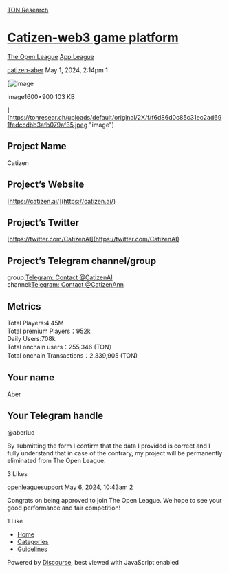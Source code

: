 [TON Research](/)

# [Catizen-web3 game platform](/t/catizen-web3-game-platform/15487)

[The Open League](/c/the-open-league/app-leaderboard/58)  [App League](/c/the-open-league/app-leaderboard/58) 

    

[catizen-aber](https://tonresear.ch/u/catizen-aber)   May 1, 2024, 2:14pm  1

[![image](https://tonresear.ch/uploads/default/optimized/2X/f/f6d86d0c85c31ec2ad691fedccdbb3afb079af35_2_690x388.jpeg)

image1600×900 103 KB

](https://tonresear.ch/uploads/default/original/2X/f/f6d86d0c85c31ec2ad691fedccdbb3afb079af35.jpeg "image")

## [](#project-name-1)Project Name

Catizen

## [](#projects-website-2)Project’s Website

[https://catizen.ai/](https://catizen.ai/)

## [](#projects-twitter-3)Project’s Twitter

[https://twitter.com/CatizenAI](https://twitter.com/CatizenAI)

## [](#projects-telegram-channelgroup-4)Project’s Telegram channel/group

group:[Telegram: Contact @CatizenAI](https://t.me/CatizenAI)  
channel:[Telegram: Contact @CatizenAnn](https://t.me/CatizenAnn)

## [](#metrics-5)Metrics

Total Players:4.45M  
Total premium Players：952k  
Daily Users:708k  
Total onchain users：255,346 (TON）  
Total onchain Transactions：2,339,905 (TON)

## [](#your-name-6)Your name

Aber

## [](#your-telegram-handle-7)Your Telegram handle

@aberluo

By submitting the form I confirm that the data I provided is correct and I fully understand that in case of the contrary, my project will be permanently eliminated from The Open League.

  3 Likes

[openleaguesupport](https://tonresear.ch/u/openleaguesupport) May 6, 2024, 10:43am  2

Congrats on being approved to join The Open League. We hope to see your good performance and fair competition!

  1 Like

*   [Home](/)
*   [Categories](/categories)
*   [Guidelines](/guidelines)

Powered by [Discourse](https://www.discourse.org), best viewed with JavaScript enabled